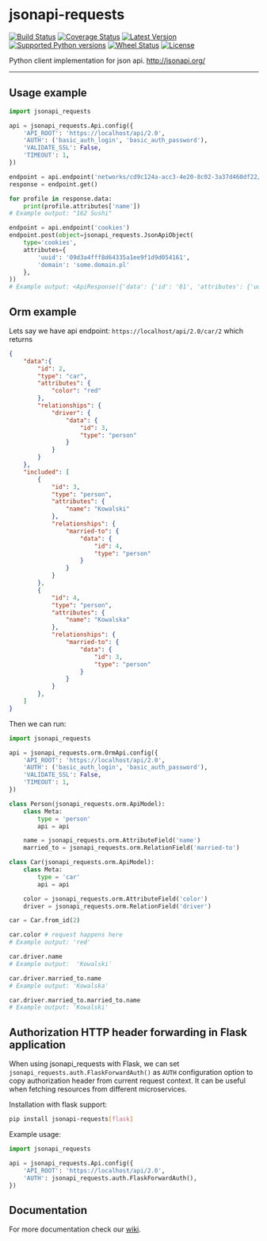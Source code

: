 # jsonapi-requests

[![Build Status](https://travis-ci.org/socialwifi/jsonapi-requests.svg?branch=master)](https://travis-ci.org/socialwifi/jsonapi-requests)
[![Coverage Status](https://coveralls.io/repos/github/socialwifi/jsonapi-requests/badge.svg)](https://coveralls.io/github/socialwifi/jsonapi-requests)
[![Latest Version](https://img.shields.io/pypi/v/jsonapi-requests.svg)](https://pypi.python.org/pypi/jsonapi-requests/)
[![Supported Python versions](https://img.shields.io/pypi/pyversions/jsonapi-requests.svg)](https://pypi.python.org/pypi/jsonapi-requests/)
[![Wheel Status](https://img.shields.io/pypi/wheel/jsonapi-requests.svg)](https://pypi.python.org/pypi/jsonapi-requests/)
[![License](https://img.shields.io/pypi/l/jsonapi-requests.svg)](https://github.com/socialwifi/jsonapi-requests/blob/master/LICENSE)

Python client implementation for json api. http://jsonapi.org/

----
## Usage example

```python
import jsonapi_requests

api = jsonapi_requests.Api.config({
    'API_ROOT': 'https://localhost/api/2.0',
    'AUTH': ('basic_auth_login', 'basic_auth_password'),
    'VALIDATE_SSL': False,
    'TIMEOUT': 1,
})

endpoint = api.endpoint('networks/cd9c124a-acc3-4e20-8c02-3a37d460df22/available-profiles')
response = endpoint.get()

for profile in response.data:
    print(profile.attributes['name'])
# Example output: "162 Sushi"

endpoint = api.endpoint('cookies')
endpoint.post(object=jsonapi_requests.JsonApiObject(
    type='cookies',
    attributes={
        'uuid': '09d3a4fff8d64335a1ee9f1d9d054161', 
        'domain': 'some.domain.pl'
    },
))
# Example output: <ApiResponse({'data': {'id': '81', 'attributes': {'uuid': '09d3a4fff8d64335a1ee9f1d9d054161', 'domain': 'some.domain.pl'}, 'type': 'cookies'}})>
```

## Orm example

Lets say we have api endpoint: `https://localhost/api/2.0/car/2`
which returns

```json
{
    "data":{
        "id": 2,
        "type": "car",
        "attributes": {
            "color": "red"
        },
        "relationships": {
            "driver": {
                "data": {
                    "id": 3, 
                    "type": "person"
                }
            }
        }
    },
    "included": [
        {
            "id": 3,
            "type": "person",
            "attributes": {
                "name": "Kowalski"
            },
            "relationships": {
                "married-to": {
                    "data": {
                        "id": 4, 
                        "type": "person"
                    }
                }
            }
        },
        {
            "id": 4,
            "type": "person",
            "attributes": {
                "name": "Kowalska"
            },
            "relationships": {
                "married-to": {
                    "data": {
                        "id": 3, 
                        "type": "person"
                    }
                }
            }
        },
    ]
}
```

Then we can run:

```python
import jsonapi_requests

api = jsonapi_requests.orm.OrmApi.config({
    'API_ROOT': 'https://localhost/api/2.0',
    'AUTH': ('basic_auth_login', 'basic_auth_password'),
    'VALIDATE_SSL': False,
    'TIMEOUT': 1,
})

class Person(jsonapi_requests.orm.ApiModel):
    class Meta:
        type = 'person'
        api = api

    name = jsonapi_requests.orm.AttributeField('name')
    married_to = jsonapi_requests.orm.RelationField('married-to')

class Car(jsonapi_requests.orm.ApiModel):
    class Meta:
        type = 'car'
        api = api

    color = jsonapi_requests.orm.AttributeField('color')
    driver = jsonapi_requests.orm.RelationField('driver')

car = Car.from_id(2)

car.color # request happens here
# Example output: 'red'

car.driver.name
# Example output:  'Kowalski'

car.driver.married_to.name
# Example output: 'Kowalska'

car.driver.married_to.married_to.name
# Example output: 'Kowalski'
```

## Authorization HTTP header forwarding in Flask application

When using jsonapi\_requests with Flask, we can set `jsonapi_requests.auth.FlaskForwardAuth()` as `AUTH` configuration option to copy authorization header from current request context.
It can be useful when fetching resources from different microservices.

Installation with flask support:

```bash
pip install jsonapi-requests[flask]
```

Example usage:

```python
import jsonapi_requests

api = jsonapi_requests.Api.config({
    'API_ROOT': 'https://localhost/api/2.0',
    'AUTH': jsonapi_requests.auth.FlaskForwardAuth(),
})
```

## Documentation
For more documentation check our [wiki](https://github.com/socialwifi/jsonapi-requests/wiki).
